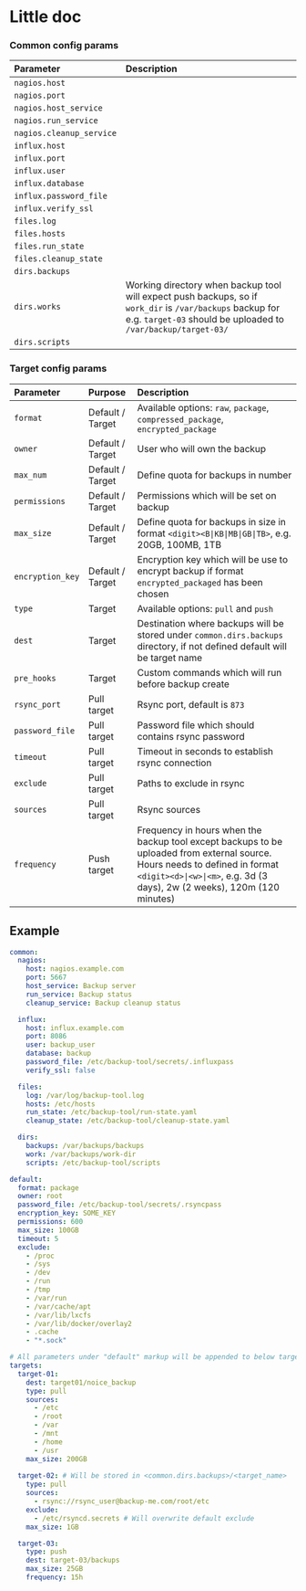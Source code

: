 # Little doc

### Common config params

| Parameter | Description |
|:----------|:------------|
| `nagios.host` |  |
| `nagios.port` |  |
| `nagios.host_service` |  |
| `nagios.run_service` |  |
| `nagios.cleanup_service` |  |
| `influx.host` |  |
| `influx.port` |  |
| `influx.user` |  |
| `influx.database` |  |
| `influx.password_file` |  |
| `influx.verify_ssl` |  |
| `files.log` |  |
| `files.hosts` |  |
| `files.run_state` |  |
| `files.cleanup_state` |  |
| `dirs.backups` |  |
| `dirs.works` | Working directory when backup tool will expect push backups, so if `work_dir` is `/var/backups` backup for e.g. `target-03` should be uploaded to `/var/backup/target-03/` |
| `dirs.scripts` |  |

### Target config params
| Parameter | Purpose | Description |
|:----------|:--------|:------------|
| `format` | Default / Target | Available options: `raw`, `package`, `compressed_package`, `encrypted_package` |
| `owner` | Default / Target | User who will own the backup |
| `max_num` | Default / Target | Define quota for backups in number |
| `permissions` | Default / Target | Permissions which will be set on backup |
| `max_size` | Default / Target | Define quota for backups in size in format `<digit><B\|KB\|MB\|GB\|TB>`, e.g. 20GB, 100MB, 1TB |
| `encryption_key` | Default / Target | Encryption key which will be use to encrypt backup if format `encrypted_packaged` has been chosen |
| `type` | Target | Available options: `pull` and `push` |
| `dest` | Target | Destination where backups will be stored under `common.dirs.backups` directory, if not defined default will be target name |
| `pre_hooks` | Target | Custom commands which will run before backup create |
| `rsync_port` | Pull target | Rsync port, default is `873` |
| `password_file` | Pull target | Password file which should contains rsync password |
| `timeout` | Pull target | Timeout in seconds to establish rsync connection |
| `exclude` | Pull target | Paths to exclude in rsync |
| `sources` | Pull target | Rsync sources |
| `frequency` | Push target | Frequency in hours when the backup tool except backups to be uploaded from external source. Hours needs to defined in format `<digit><d>\|<w>\|<m>`, e.g. 3d (3 days), 2w (2 weeks), 120m (120 minutes) |

## Example
```yaml
common:
  nagios:
    host: nagios.example.com
    port: 5667
    host_service: Backup server
    run_service: Backup status
    cleanup_service: Backup cleanup status

  influx:
    host: influx.example.com
    port: 8086
    user: backup_user
    database: backup
    password_file: /etc/backup-tool/secrets/.influxpass
    verify_ssl: false

  files:
    log: /var/log/backup-tool.log
    hosts: /etc/hosts
    run_state: /etc/backup-tool/run-state.yaml
    cleanup_state: /etc/backup-tool/cleanup-state.yaml

  dirs:
    backups: /var/backups/backups
    work: /var/backups/work-dir
    scripts: /etc/backup-tool/scripts

default:
  format: package 
  owner: root
  password_file: /etc/backup-tool/secrets/.rsyncpass
  encryption_key: SOME_KEY
  permissions: 600
  max_size: 100GB
  timeout: 5
  exclude:
    - /proc
    - /sys
    - /dev
    - /run
    - /tmp
    - /var/run
    - /var/cache/apt
    - /var/lib/lxcfs
    - /var/lib/docker/overlay2
    - .cache
    - "*.sock"

# All parameters under "default" markup will be appended to below target options (if it is not overwritten)
targets:
  target-01:
    dest: target01/noice_backup
    type: pull
    sources:
      - /etc
      - /root
      - /var
      - /mnt
      - /home
      - /usr
    max_size: 200GB
  
  target-02: # Will be stored in <common.dirs.backups>/<target_name>
    type: pull
    sources:
      - rsync://rsync_user@backup-me.com/root/etc
    exclude:
      - /etc/rsyncd.secrets # Will overwrite default exclude
    max_size: 1GB

  target-03:
    type: push
    dest: target-03/backups
    max_size: 25GB
    frequency: 15h
```
